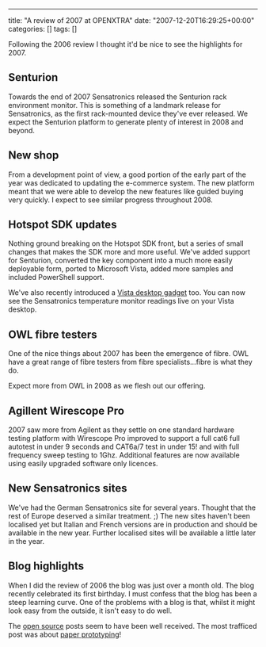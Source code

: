 ---
title: "A review of 2007 at OPENXTRA"
date: "2007-12-20T16:29:25+00:00"
categories: []
tags: []

Following the 2006 review I thought it'd be nice to see the highlights for 2007.
<h2>Senturion</h2>
Towards the end of 2007 Sensatronics released the Senturion rack environment monitor. This is something of a landmark release for Sensatronics, as the first rack-mounted device they've ever released. We expect the Senturion platform to generate plenty of interest in 2008 and beyond.
<h2>New shop</h2>
From a development point of view, a good portion of the early part of the year was dedicated to updating the e-commerce system. The new platform meant that we were able to develop the new features like guided buying very quickly. I expect to see similar progress throughout 2008.
<h2>Hotspot SDK updates</h2>
Nothing ground breaking on the Hotspot SDK front, but a series of small changes that makes the SDK more and more useful. We've added support for Senturion, converted the key component into a much more easily deployable form, ported to Microsoft Vista, added more samples and included PowerShell support.

We've also recently introduced a <a href="http://www.openxtra.co.uk/downloads/hotspot-vista-sidebar-gadget.php">Vista desktop gadget</a> too. You can now see the Sensatronics temperature monitor readings live on your Vista desktop.
<h2>OWL fibre testers</h2>
One of the nice things about 2007 has been the emergence of fibre. OWL have a great range of fibre testers from fibre specialists...fibre is what they do.

Expect more from OWL in 2008 as we flesh out our offering.
<h2>Agillent Wirescope Pro</h2>
2007 saw more from Agilent as they settle on one standard hardware testing platform with Wirescope Pro improved to support a full cat6 full autotest in under 9 seconds and CAT6a/7 test in under 15! and with full frequency sweep testing to 1Ghz. Additional features are now available using easily upgraded software only licences.
<h2>New Sensatronics sites</h2>
We've had the German Sensatronics site for several years. Thought that the rest of Europe deserved a similar treatment. ;) The new sites haven't been localised yet but Italian and French versions are in production and should be available in the new year. Further localised sites will be available a little later in the year.
<h2>Blog highlights</h2>
When I did the review of 2006 the blog was just over a month old. The blog recently celebrated its first birthday. I must confess that the blog has been a steep learning curve. One of the problems with a blog is that, whilst it might look easy from the outside, it isn't easy to do well.

The <a href="http://techteapot.com/category/open-source/">open source</a> posts seem to have been well received. The most trafficed post was about <a href="http://techteapot.com/paper-prototyping-its-best-kept-secret/">paper prototyping</a>!
